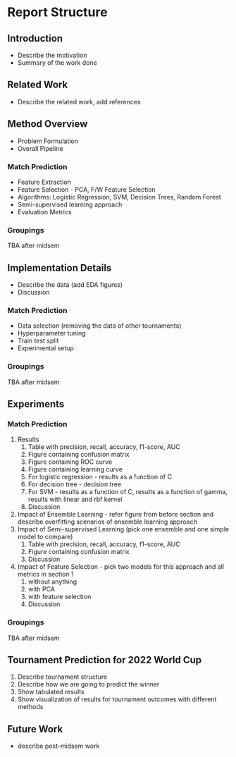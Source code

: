 # Report Structure

## Introduction
- Describe the motivation
- Summary of the work done

## Related Work
- Describe the related work, add references

## Method Overview
- Problem Formulation
- Overall Pipeline

### Match Prediction
- Feature Extraction
- Feature Selection - PCA, F/W Feature Selection
- Algorithms: Logistic Regression, SVM, Decision Trees, Random Forest
- Semi-supervised learning approach
- Evaluation Metrics

### Groupings
TBA after midsem

## Implementation Details
- Describe the data (add EDA figures)
- Discussion

### Match Prediction
- Data selection (removing the data of other tournaments)
- Hyperparameter tuning
- Train test split
- Experimental setup

### Groupings
TBA after midsem

## Experiments
### Match Prediction
1) Results
   1) Table with precision, recall, accuracy, f1-score, AUC
   2) Figure containing confusion matrix
   3) Figure containing ROC curve
   4) Figure containing learning curve
   5) For logistic regression - results as a function of C
   6) For decision tree - decision tree
   7) For SVM - results as a function of C, results as a function of gamma, results with linear and rbf kernel
   5) Discussion
2) Impact of Ensemble Learning - refer figure from before section and describe overfitting scenarios of ensemble learning approach
3) Impact of Semi-supervised Learning (pick one ensemble and one simple model to compare)
   1) Table with precision, recall, accuracy, f1-score, AUC
   2) Figure containing confusion matrix
   3) Discussion
4) Impact of Feature Selection - pick two models for this approach and all metrics in section 1
   1) without anything
   2) with PCA
   3) with feature selection
   4) Discussion

### Groupings
TBA after midsem

## Tournament Prediction for 2022 World Cup
1) Describe tournament structure
2) Describe how we are going to predict the winner
3) Show tabulated results
4) Show visualization of results for tournament outcomes with different methods

## Future Work
- describe post-midsem work